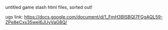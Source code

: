 untitled game stash html files, sorted out!

ugs link: https://docs.google.com/document/d/1_FmH3BlSBQI7FGgAQL59-ZPe8eCxs35wel6JUyVaG8Q/
